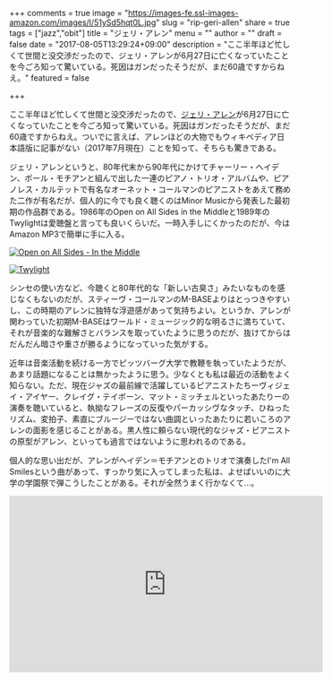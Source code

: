 +++
comments = true
image = "https://images-fe.ssl-images-amazon.com/images/I/51ySd5hqt0L.jpg"
slug = "rip-geri-allen"
share = true
tags = ["jazz","obit"]
title = "ジェリ・アレン"
menu = ""
author = ""
draft = false
date = "2017-08-05T13:29:24+09:00"
description = "ここ半年ほど忙しくて世間と没交渉だったので、ジェリ・アレンが6月27日に亡くなっていたことを今ごろ知って驚いている。死因はガンだったそうだが、まだ60歳ですからねえ。"
featured = false

+++

ここ半年ほど忙しくて世間と没交渉だったので、[ジェリ・アレン](https://en.wikipedia.org/wiki/Geri_Allen)が6月27日に亡くなっていたことを今ごろ知って驚いている。死因はガンだったそうだが、まだ60歳ですからねえ。ついでに言えば、アレンほどの大物でもウィキペディア日本語版に記事がない（2017年7月現在）ことを知って、そちらも驚きである。

ジェリ・アレンというと、80年代末から90年代にかけてチャーリー・ヘイデン、ポール・モチアンと組んで出した一連のピアノ・トリオ・アルバムや、ピアノレス・カルテットで有名なオーネット・コールマンのピアニストをあえて務めた二作が有名だが、個人的に今でも良く聴くのはMinor Musicから発表した最初期の作品群である。1986年のOpen on All Sides in the Middleと1989年のTwylightは愛聴盤と言っても良いくらいだ。一時入手しにくかったのだが、今はAmazon MP3で簡単に手に入る。

<a href="http://www.amazon.co.jp/exec/obidos/ASIN/B008WDBG00/myhumangetsme-22/ref=nosim/" name="amazletlink" target="_blank"><img src="https://images-fe.ssl-images-amazon.com/images/I/51ySd5hqt0L.jpg" alt="Open on All Sides - In the Middle" style="border: none;" /></a>

<a href="http://www.amazon.co.jp/exec/obidos/ASIN/B008WFM5OO/myhumangetsme-22/ref=nosim/" name="amazletlink" target="_blank"><img src="https://images-fe.ssl-images-amazon.com/images/I/51jed3qihlL.jpg" alt="Twylight" style="border: none;" /></a>

シンセの使い方など、今聴くと80年代的な「新しい古臭さ」みたいなものを感じなくもないのだが、スティーヴ・コールマンのM-BASEよりはとっつきやすいし、この時期のアレンに独特な浮遊感があって気持ちよい。というか、アレンが関わっていた初期M-BASEはワールド・ミュージック的な明るさに満ちていて、それが音楽的な難解さとバランスを取っていたように思うのだが、抜けてからはだんだん暗さや重さが勝るようになっていった気がする。

近年は音楽活動を続ける一方でピッツバーグ大学で教鞭を執っていたようだが、あまり話題になることは無かったように思う。少なくとも私は最近の活動をよく知らない。ただ、現在ジャズの最前線で活躍しているピアニストたちーヴィジェイ・アイヤー、クレイグ・テイボーン、マット・ミッチェルといったあたりーの演奏を聴いていると、執拗なフレーズの反復やパーカッシヴなタッチ、ひねったリズム、変拍子、素直にブルージーではない曲調といったあたりに若いころのアレンの面影を感じることがある。黒人性に頼らない現代的なジャズ・ピアニストの原型がアレン、といっても過言ではないように思われるのである。

個人的な思い出だが、アレンがヘイデン＝モチアンとのトリオで演奏したI'm All Smilesという曲があって、すっかり気に入ってしまった私は、よせばいいのに大学の学園祭で弾こうしたことがある。それが全然うまく行かなくて…。

<iframe width="560" height="315" src="https://www.youtube.com/embed/y4cMaekDgCg" frameborder="0" allowfullscreen></iframe>
